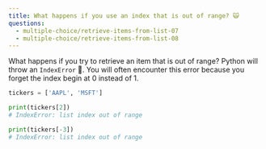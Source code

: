 ```yaml
---
title: What happens if you use an index that is out of range? 🙀
questions:
  - multiple-choice/retrieve-items-from-list-07
  - multiple-choice/retrieve-items-from-list-08
---
```


What happens if you try to retrieve an item that is out of range? Python will throw an `IndexError` 🚫. You will often encounter this error because you forget the index begin at 0 instead of 1.

```python
tickers = ['AAPL', 'MSFT']

print(tickers[2])
# IndexError: list index out of range

print(tickers[-3])
# IndexError: list index out of range
```
